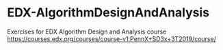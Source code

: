 # EDX-AlgorithmDesignAndAnalysis
Exercises for EDX Algorithm Design and Analysis course
https://courses.edx.org/courses/course-v1:PennX+SD3x+3T2019/course/
